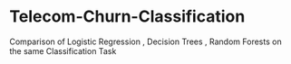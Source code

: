 # Telecom-Churn-Classification
Comparison of  Logistic Regression , Decision Trees , Random Forests on the same Classification Task
